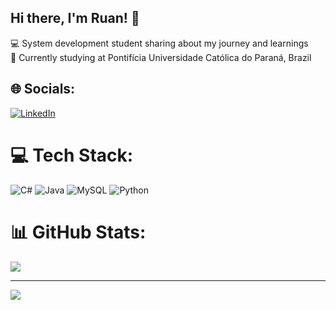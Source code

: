 ## Hi there, I'm Ruan! 👋

💻 System development student sharing about my journey and learnings<br>
📖 Currently studying at Pontifícia Universidade Católica do Paraná, Brazil


## 🌐 Socials:
[![LinkedIn](https://img.shields.io/badge/LinkedIn-%230077B5.svg?logo=linkedin&logoColor=white)](https://linkedin.com/in/ruan-cunha-9910862b5/) 

# 💻 Tech Stack:
![C#](https://img.shields.io/badge/c%23-%23239120.svg?style=for-the-badge&logo=csharp&logoColor=white) ![Java](https://img.shields.io/badge/java-%23ED8B00.svg?style=for-the-badge&logo=openjdk&logoColor=white) ![MySQL](https://img.shields.io/badge/mysql-4479A1.svg?style=for-the-badge&logo=mysql&logoColor=white) ![Python](https://img.shields.io/badge/python-3670A0?style=for-the-badge&logo=python&logoColor=ffdd54)
# 📊 GitHub Stats:
![](https://github-readme-stats.vercel.app/api?username=ruangabrieldsc&theme=vue-dark&hide_border=false&include_all_commits=false&count_private=false)<br/>


---
[![](https://visitcount.itsvg.in/api?id=ruangabrieldsc&icon=0&color=0)](https://visitcount.itsvg.in)

<!-- Proudly created with GPRM ( https://gprm.itsvg.in ) -->
